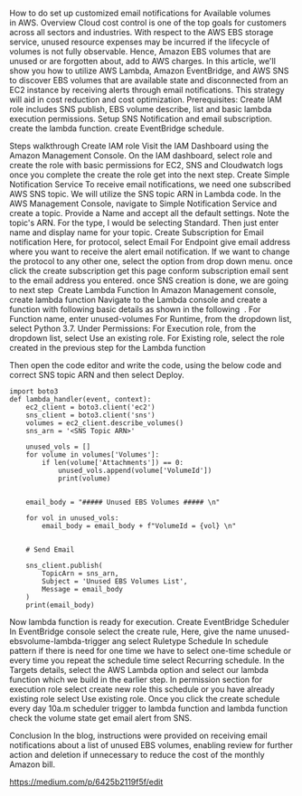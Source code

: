 How to do set up customized email notifications for Available volumes in AWS.
Overview
Cloud cost control is one of the top goals for customers across all sectors and industries. With respect to the AWS EBS storage service, unused resource expenses  may be incurred if the lifecycle of volumes is not fully observable. Hence, Amazon EBS volumes that are unused or are forgotten about, add to AWS charges.
In this article, we'll show you how to utilize AWS Lambda, Amazon EventBridge, and AWS SNS to discover EBS volumes that are available state and disconnected from an EC2 instance by receiving alerts through email notifications. This strategy will aid in cost reduction and cost optimization.
Prerequisites:
Create IAM role includes SNS publish, EBS volume describe, list and basic lambda execution permissions.
Setup SNS Notification and email subscription.
create the lambda function.
create EventBridge schedule.

Steps walkthrough
Create IAM role
Visit the IAM Dashboard using the Amazon Management Console. On the IAM dashboard, select role and create the role with basic permissions for EC2, SNS and Cloudwatch logs 
once you complete the create the role get into the next step.
Create Simple Notification Service
To receive email notifications, we need one subscribed AWS SNS topic. We will utilize the SNS topic ARN in Lambda code.
In the AWS Management Console, navigate to Simple Notification Service and create a topic. Provide a Name and accept all the default settings. Note the topic's ARN.
For the type, I would be selecting Standard. Then just enter name and display name for your topic.
Create Subscription for Email notification
Here, for protocol, select Email
For Endpoint give email address where you want to receive the alert email notification.
If we want to change the protocol to any other one, select the option from drop down menu.
once click the create subscription get this page
conform subscription email sent to the email address you entered.
once SNS creation is done, we are going to next step
 Create Lambda Function
In Amazon Management console, create lambda function
Navigate to the Lambda console and create a function with following basic details as shown in the following
 . For Function name, enter unused-volumes
For Runtime, from the dropdown list, select Python 3.7.
Under Permissions:
For Execution role, from the dropdown list, select Use an existing role.
For Existing role, select the role created in the previous step for the Lambda function

Then open the code editor and write the code, using the below code and correct SNS topic ARN and then select Deploy.
```
import boto3
def lambda_handler(event, context):
    ec2_client = boto3.client('ec2')
    sns_client = boto3.client('sns')
    volumes = ec2_client.describe_volumes()
    sns_arn = '<SNS Topic ARN>'
    
    unused_vols = []
    for volume in volumes['Volumes']:
        if len(volume['Attachments']) == 0:
            unused_vols.append(volume['VolumeId'])
            print(volume)
            
    
    email_body = "##### Unused EBS Volumes ##### \n"
    
    for vol in unused_vols:
        email_body = email_body + f"VolumeId = {vol} \n"
       
    
    # Send Email
    
    sns_client.publish(
        TopicArn = sns_arn,
        Subject = 'Unused EBS Volumes List',
        Message = email_body
    )
    print(email_body)
```
Now lambda function is ready for execution.
Create EventBridge Scheduler
In EventBridge console select the create rule,
Here, give the name unused-ebsvolume-lambda-trigger ang select Ruletype Schedule
In schedule pattern if there is need for one time we have to select one-time schedule or every time you repeat the schedule time select Recurring schedule.
In the Targets details, select the AWS Lambda option and select our lambda function which we build in the earlier step.
In permission section for execution role select create new role this schedule or you have already existing role select Use existing role.
Once you click the create schedule every day 10a.m scheduler trigger to lambda function and lambda function check the volume state get email alert from SNS.

Conclusion
In the blog, instructions were provided on receiving email notifications about a list of unused EBS volumes, enabling review for further action and deletion if unnecessary to reduce the cost of the monthly Amazon bill.

https://medium.com/p/6425b2119f5f/edit

